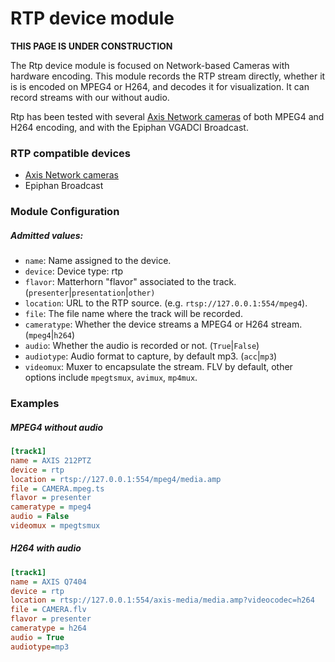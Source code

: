 
RTP device module
=================

**THIS PAGE IS UNDER CONSTRUCTION**

The Rtp device module is focused on Network-based Cameras with hardware encoding. This module records the RTP stream directly, whether it is is encoded on MPEG4 or H264, and decodes it for visualization. It can record streams with our without audio.

Rtp has been tested with several [Axis Network cameras](Devices/Axis.md) of both MPEG4 and H264 encoding, and with the Epiphan VGADCI Broadcast.

### RTP compatible devices
* [Axis Network cameras](Devices/Axis.md)
* Epiphan Broadcast

### Module Configuration
##### Admitted values:

* `name`: Name assigned to the device.
* `device`: Device type: rtp
* `flavor`: Matterhorn "flavor" associated to the track. (`presenter`|`presentation`|`other)`
* `location`: URL to the RTP source. (e.g. `rtsp://127.0.0.1:554/mpeg4`).
* `file`: The file name where the track will be recorded.
* `cameratype`: Whether the device streams a MPEG4 or H264 stream. (`mpeg4`|`h264`)
* `audio`: Whether the audio is recorded or not. (`True`|`False`)
* `audiotype`: Audio format to capture, by default mp3. (`acc`|`mp3`)
* `videomux`: Muxer to encapsulate the stream. FLV by default, other options include `mpegtsmux`, `avimux`, `mp4mux`.

### Examples
##### MPEG4 without audio
```ini
[track1]
name = AXIS 212PTZ
device = rtp
location = rtsp://127.0.0.1:554/mpeg4/media.amp
file = CAMERA.mpeg.ts
flavor = presenter
cameratype = mpeg4
audio = False
videomux = mpegtsmux
```

##### H264 with audio
```ini
[track1]
name = AXIS Q7404
device = rtp
location = rtsp://127.0.0.1:554/axis-media/media.amp?videocodec=h264
file = CAMERA.flv
flavor = presenter
cameratype = h264
audio = True
audiotype=mp3
```
